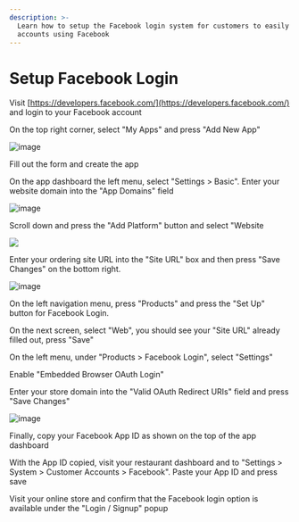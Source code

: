 ```yaml
---
description: >-
  Learn how to setup the Facebook login system for customers to easily create
  accounts using Facebook
---
```


# Setup Facebook Login

Visit [https://developers.facebook.com/](https://developers.facebook.com/) and login to your Facebook account

On the top right corner, select "My Apps" and press "Add New App"

![image](https://user-images.githubusercontent.com/68750044/163681448-cb8831d0-551a-41e2-9e45-21164ce3696c.png)

Fill out the form and create the app

On the app dashboard the left menu, select "Settings &gt; Basic". Enter your website domain into the "App Domains" field

![image](https://user-images.githubusercontent.com/68750044/163681500-44b21b55-12fd-460a-8e1a-45d0aa4d8de2.png)

Scroll down and press the "Add Platform" button and select "Website

![](https://storage.crisp.chat/users/helpdesk/website/e903fdb8557a9800/image_5fdlaq.png)

Enter your ordering site URL into the "Site URL" box and then press "Save Changes" on the bottom right.

![image](https://user-images.githubusercontent.com/68750044/163681988-e42a718e-3fc3-4e4a-81a5-444c2b593aef.png)




On the left navigation menu, press "Products" and press the "Set Up" button for Facebook Login.

On the next screen, select "Web", you should see your "Site URL" already filled out, press "Save"



On the left menu, under "Products &gt; Facebook Login", select "Settings"

Enable "Embedded Browser OAuth Login"

Enter your store domain into the "Valid OAuth Redirect URIs" field and press "Save Changes"

![image](https://user-images.githubusercontent.com/68750044/163682286-a2403202-4d96-4552-8913-793ae95b2b39.png)



Finally, copy your Facebook App ID as shown on the top of the app dashboard



With the App ID copied, visit your restaurant dashboard and to "Settings &gt; System &gt; Customer Accounts &gt; Facebook". Paste your App ID and press save


Visit your online store and confirm that the Facebook login option is available under the "Login / Signup" popup



